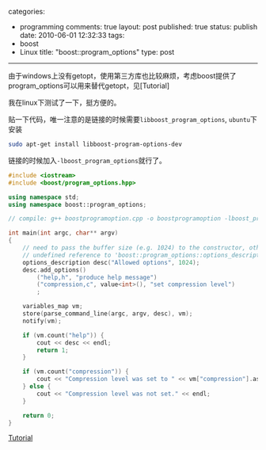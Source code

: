 categories: 
  - programming
comments: true
layout: post
published: true
status: publish
date: 2010-06-01 12:32:33
tags: 
  - boost
  - Linux
title: "boost::program_options"
type: post
---

由于windows上没有getopt，使用第三方库也比较麻烦，考虑boost提供了program_options可以用来替代getopt，见[Tutorial]

我在linux下测试了一下，挺方便的。

贴一下代码，唯一注意的是链接的时候需要`libboost_program_options`, `ubuntu`下安装

```sh
sudo apt-get install libboost-program-options-dev
```

链接的时候加入`-lboost_program_options`就行了。

```cpp
#include <iostream>
#include <boost/program_options.hpp>

using namespace std;
using namespace boost::program_options;

// compile: g++ boostprogramoption.cpp -o boostprogramoption -lboost_program_options

int main(int argc, char** argv)
{
    // need to pass the buffer size (e.g. 1024) to the constructor, otherwise:
    // undefined reference to 'boost::program_options::options_description::m_default_line_length'
    options_description desc("Allowed options", 1024);
    desc.add_options()
        ("help,h", "produce help message")
        ("compression,c", value<int>(), "set compression level")
        ;

    variables_map vm;
    store(parse_command_line(argc, argv, desc), vm);
    notify(vm);

    if (vm.count("help")) {
        cout << desc << endl;
        return 1;
    }

    if (vm.count("compression")) {
        cout << "Compression level was set to " << vm["compression"].as<int>() << endl;
    } else {
        cout << "Compression level was not set." << endl;
    }

    return 0;
}
```

[Tutorial](http://www.boost.org/doc/libs/1_43_0/doc/html/program_options/tutorial.html)

